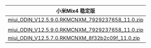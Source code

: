 | 小米Mix4  稳定版    |
| ---- |
| [miui_ODIN_V12.5.9.0.RKMCNXM_7929237658_11.0.zip](https://hugeota.d.miui.com/V12.5.9.0.RKMCNXM/miui_ODIN_V12.5.9.0.RKMCNXM_7929237658_11.0.zip)    |
| []()    |
| [miui_ODIN_V12.5.9.0.RKMCNXM_7929237658_11.0.zip](https://hugeota.d.miui.com/V12.5.9.0.RKMCNXM/miui_ODIN_V12.5.9.0.RKMCNXM_7929237658_11.0.zip)    |
| [miui_ODIN_V12.5.7.0.RKMCNXM_8f32b2c09f_11.0.zip](https://hugeota.d.miui.com/V12.5.7.0.RKMCNXM/miui_ODIN_V12.5.7.0.RKMCNXM_8f32b2c09f_11.0.zip)    |
